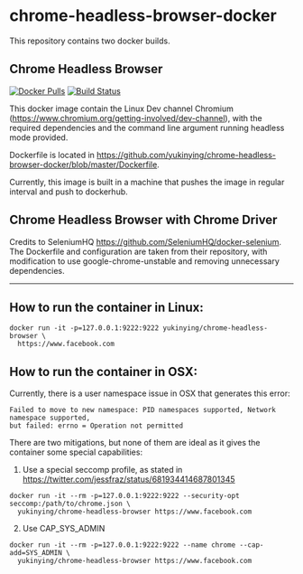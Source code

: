 # chrome-headless-browser-docker

This repository contains two docker builds.

## Chrome Headless Browser
[![Docker Pulls](https://img.shields.io/docker/pulls/yukinying/chrome-headless-browser.svg)]()
[![Build Status](https://travis-ci.org/yukinying/chrome-headless-browser-docker.svg?branch=master)](https://travis-ci.org/yukinying/chrome-headless-browser-docker)

This docker image contain the Linux Dev channel Chromium (https://www.chromium.org/getting-involved/dev-channel), with the required dependencies and the command line argument running headless mode provided.

Dockerfile is located in https://github.com/yukinying/chrome-headless-browser-docker/blob/master/Dockerfile.

Currently, this image is built in a machine that pushes the image in regular interval and push to dockerhub.

## Chrome Headless Browser with Chrome Driver

Credits to SeleniumHQ https://github.com/SeleniumHQ/docker-selenium. The Dockerfile and configuration are taken from their repository, with modification to use google-chrome-unstable and removing unnecessary dependencies.


---

## How to run the container in Linux:
```
docker run -it -p=127.0.0.1:9222:9222 yukinying/chrome-headless-browser \
  https://www.facebook.com
```

## How to run the container in OSX:

Currently, there is a user namespace issue in OSX that generates this error:
```
Failed to move to new namespace: PID namespaces supported, Network namespace supported,
but failed: errno = Operation not permitted
```

There are two mitigations, but none of them are ideal as it gives the container some special capabilities:

1. Use a special seccomp profile, as stated in https://twitter.com/jessfraz/status/681934414687801345
```
docker run -it --rm -p=127.0.0.1:9222:9222 --security-opt seccomp:/path/to/chrome.json \
  yukinying/chrome-headless-browser https://www.facebook.com
```

2. Use CAP_SYS_ADMIN
```
docker run -it --rm -p=127.0.0.1:9222:9222 --name chrome --cap-add=SYS_ADMIN \
  yukinying/chrome-headless-browser https://www.facebook.com
```
